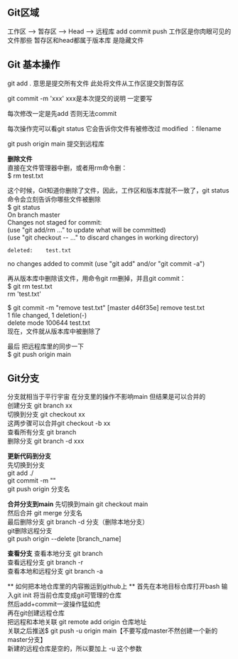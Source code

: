 ## Git区域
工作区 --> 暂存区 --> Head  --> 远程库
      add       commit     push
工作区是你肉眼可见的文件那些
暂存区和head都属于版本库 是隐藏文件

## Git 基本操作

git add .
意思是提交所有文件
此处将文件从工作区提交到暂存区

git commit -m 'xxx'
xxx是本次提交的说明 一定要写

每次修改一定是先add 否则无法commit

每次操作完可以看git status
它会告诉你文件有被修改过 
  modified ：filename

git push origin main
提交到远程库

**删除文件** <br>
直接在文件管理器中删，或者用rm命令删：  
$ rm test.txt  

这个时候，Git知道你删除了文件，因此，工作区和版本库就不一致了，git status命令会立刻告诉你哪些文件被删除  
$ git status  
On branch master  
Changes not staged for commit:  
  (use "git add/rm <file>..." to update what will be committed)   
  (use "git checkout -- <file>..." to discard changes in working directory)   

	deleted:    test.txt   

no changes added to commit (use "git add" and/or "git commit -a")  

再从版本库中删除该文件，用命令git rm删掉，并且git commit：  
$ git rm test.txt  
rm 'test.txt'  

$ git commit -m "remove test.txt"
[master d46f35e] remove test.txt  
 1 file changed, 1 deletion(-)  
 delete mode 100644 test.txt  
现在，文件就从版本库中被删除了  

最后 把远程库里的同步一下  
$ git push origin main   

## Git分支
分支就相当于平行宇宙 在分支里的操作不影响main 但结果是可以合并的  
创建分支 git branch xx  
切换到分支 git checkout xx  
这两步骤可以合并git checkout -b xx  
查看所有分支 git branch  
删除分支 git branch -d xxx  


**更新代码到分支**  
先切换到分支  
git add ./  
git commit -m ""  
git push origin 分支名  

**合并分支到main**
先切换到main   git checkout main  
然后合并 git merge 分支名  
最后删除分支 git branch -d 分支（删除本地分支）  
git删除远程分支  
git push origin --delete [branch_name]  

**查看分支**
查看本地分支 git branch  
查看远程分支 git branch -r  
查看本地和远程分支 git branch -a  



** 如何把本地仓库里的内容搬运到github上 **
首先在本地目标仓库打开bash 输入git init 将当前仓库变成git可管理的仓库  
然后add+commit一波操作猛如虎  
再在git创建远程仓库   
把远程和本地关联    git remote add origin 仓库地址  
关联之后推送$ git push -u origin main【不要写成master不然创建一个新的master分支】  
新建的远程仓库是空的，所以要加上 -u 这个参数  
